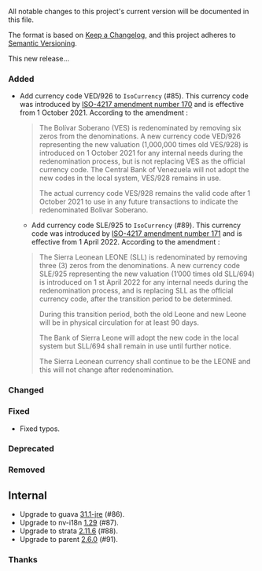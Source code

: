 All notable changes to this project's current version will be documented in this file.

The format is based on [Keep a Changelog](https://keepachangelog.com/en/1.0.0/), and this project adheres
to [Semantic Versioning](https://semver.org/spec/v2.0.0.html).

This new release…

### Added

- Add currency code VED/926 to `IsoCurrency` (#85). This currency code was introduced by
  [ISO-4217 amendment number 170](https://www.currency-iso.org/dam/downloads/dl_currency_iso_amendment_170.pdf) and is
  effective from 1 October 2021. According to the amendment :
  > The Bolívar Soberano (VES) is redenominated by removing six zeros from the denominations. A new currency code
  > VED/926 representing the new valuation (1,000,000 times old VES/928) is introduced on 1 October 2021 for any
  > internal needs during the redenomination process, but is not replacing VES as the official currency code. The
  > Central Bank of Venezuela will not adopt the new codes in the local system, VES/928 remains in use.
  >
  > The actual currency code VES/928 remains the valid code after 1 October 2021 to use in any future
  > transactions to indicate the redenominated Bolívar Soberano.
  - Add currency code SLE/925 to `IsoCurrency` (#89). This currency code was introduced by
    [ISO-4217 amendment number 171](https://www.currency-iso.org/dam/downloads/dl_currency_iso_amendment_171.pdf) and is
    effective from 1 April 2022. According to the amendment :
  >   The Sierra Leonean LEONE (SLL) is redenominated by removing three (3) zeros from the denominations. A new currency
  >   code SLE/925 representing the new valuation  (1’000 times old SLL/694) is introduced on 1 st April 2022 for any
  >   internal needs during the redenomination process, and is replacing SLL as the official currency code, after the
  >   transition period to be determined.
  >
  >   During this transition period, both the old Leone and new Leone will be in physical circulation for at least 90
  >   days.
  >
  >   The Bank of Sierra Leone will adopt the new code in the local system but SLL/694 shall remain in use until further
  >   notice.
  >
  >   The Sierra Leonean currency shall continue to be the LEONE and this will not change after redenomination.

### Changed

### Fixed

- Fixed typos.

### Deprecated

### Removed

## Internal

- Upgrade to guava [31.1-jre](https://github.com/google/guava/releases/tag/v31.1) (#86).
- Upgrade to nv-i18n [1.29](https://github.com/TakahikoKawasaki/nv-i18n/blob/master/CHANGES.md#129-2021-08-26) (#87).
- Upgrade to strata [2.11.6](https://github.com/OpenGamma/Strata/releases/tag/v2.11.6) (#88).
- Upgrade to parent [2.6.0](https://github.com/marcwrobel/parent/releases/tag/v2.6.0) (#91).

### Thanks
